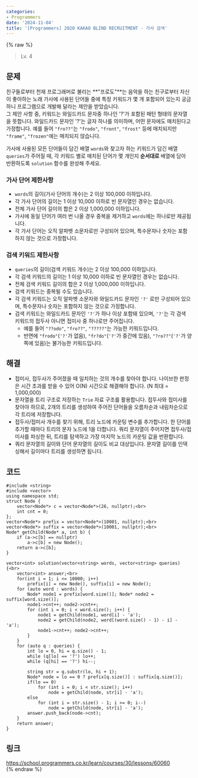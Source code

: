 ```yaml
---
categories:
- Programmers
date: '2024-11-04'
title: '[Programmers] 2020 KAKAO BLIND RECRUITMENT - 가사 검색'
---
```


{% raw %}
> Lv. 4<br>

## 문제
친구들로부터 천재 프로그래머로 불리는  **"프로도"**는 음악을 하는 친구로부터 자신이 좋아하는 노래 가사에 사용된 단어들 중에 특정 키워드가 몇 개 포함되어 있는지 궁금하니 프로그램으로 개발해 달라는 제안을 받았습니다.  
그 제안 사항 중, 키워드는 와일드카드 문자중 하나인 '?'가 포함된 패턴 형태의 문자열을 뜻합니다. 와일드카드 문자인 '?'는 글자 하나를 의미하며, 어떤 문자에도 매치된다고 가정합니다. 예를 들어  `"fro??"`는  `"frodo"`,  `"front"`,  `"frost"`  등에 매치되지만  `"frame"`,  `"frozen"`에는 매치되지 않습니다.

가사에 사용된 모든 단어들이 담긴 배열  `words`와 찾고자 하는 키워드가 담긴 배열  `queries`가 주어질 때, 각 키워드 별로 매치된 단어가 몇 개인지  **순서대로**  배열에 담아 반환하도록  `solution`  함수를 완성해 주세요.

### 가사 단어 제한사항
-   `words`의 길이(가사 단어의 개수)는 2 이상 100,000 이하입니다.
-   각 가사 단어의 길이는 1 이상 10,000 이하로 빈 문자열인 경우는 없습니다.
-   전체 가사 단어 길이의 합은 2 이상 1,000,000 이하입니다.
-   가사에 동일 단어가 여러 번 나올 경우 중복을 제거하고  `words`에는 하나로만 제공됩니다.
-   각 가사 단어는 오직 알파벳 소문자로만 구성되어 있으며, 특수문자나 숫자는 포함하지 않는 것으로 가정합니다.

### 검색 키워드 제한사항
-   `queries`의 길이(검색 키워드 개수)는 2 이상 100,000 이하입니다.
-   각 검색 키워드의 길이는 1 이상 10,000 이하로 빈 문자열인 경우는 없습니다.
-   전체 검색 키워드 길이의 합은 2 이상 1,000,000 이하입니다.
-   검색 키워드는 중복될 수도 있습니다.
-   각 검색 키워드는 오직 알파벳 소문자와 와일드카드 문자인  `'?'`  로만 구성되어 있으며, 특수문자나 숫자는 포함하지 않는 것으로 가정합니다.
-   검색 키워드는 와일드카드 문자인  `'?'`가 하나 이상 포함돼 있으며,  `'?'`는 각 검색 키워드의 접두사 아니면 접미사 중 하나로만 주어집니다.
    -   예를 들어  `"??odo"`,  `"fro??"`,  `"?????"`는 가능한 키워드입니다.
    -   반면에  `"frodo"`(`'?'`가 없음),  `"fr?do"`(`'?'`가 중간에 있음),  `"?ro??"`(`'?'`가 양쪽에 있음)는 불가능한 키워드입니다.

## 해결
- 접미사, 접두사가 주어졌을 때 일치하는 것의 개수를 찾아야 합니다. 나이브한 판정은 시간 초과를 받을 수 있어 O(N) 시간으로 해결해야 합니다. (N 최대 = 1,000,000)
- 문자열을 트리 구조로 저장하는 `Trie` 자료 구조를 활용합니다. 접두사와 접미사를 찾아야 하므로, 2개의 트리를 생성하여 주어진 단어들을 오름차순과 내림차순으로 각 트리에 저장합니다.
- 접두사/접미사 개수를 찾기 위해, 트리 노드에 카운팅 변수를 추가합니다. 한 단어를 추가할 때마다 트리의 문자 노드에 1을 더합니다. 쿼리 문자열이 주어지면 접두사/접미사를 파싱한 뒤, 트리를 탐색하고 가장 마지막 노드의 카운팅 값을 반환합니다.
- 쿼리 문자열의 길이와 단어 문자열의 길이도 비교 대상입니다. 문자열 길이를 인덱싱해서 길이마다 트리를 생성하면 됩니다.

## 코드
```
#include <string>
#include <vector>
using namespace std;
struct Node {
    vector<Node*> c = vector<Node*>(26, nullptr);<br>
    int cnt = 0;
};
vector<Node*> prefix = vector<Node*>(10001, nullptr);<br>
vector<Node*> suffix = vector<Node*>(10001, nullptr);<br>
Node* getChild(Node* a, int b) {
    if (a->c[b] == nullptr)
        a->c[b] = new Node();
    return a->c[b];
}

vector<int> solution(vector<string> words, vector<string> queries) {<br>
    vector<int> answer;<br>
    for(int i = 1; i <= 10000; i++) 
        prefix[i] = new Node(), suffix[i] = new Node();
    for (auto word : words) {
        Node* node1 = prefix[word.size()]; Node* node2 = suffix[word.size()];
        node1->cnt++; node2->cnt++;
        for (int i = 0; i < word.size(); i++) {
            node1 = getChild(node1, word[i] - 'a');
            node2 = getChild(node2, word[(word.size() - 1) - i] - 'a');
            node1->cnt++; node2->cnt++;
        }
    }
    for (auto q : queries) {
        int lo = 0, hi = q.size() - 1;
        while (q[lo] == '?') lo++;
        while (q[hi] == '?') hi--;
        
        string str = q.substr(lo, hi + 1);
        Node* node = lo == 0 ? prefix[q.size()] : suffix[q.size()];
        if(lo == 0)
            for (int i = 0; i < str.size(); i++)
                node = getChild(node, str[i] - 'a');
        else
            for (int i = str.size() - 1; i >= 0; i--)
                node = getChild(node, str[i] - 'a');
        answer.push_back(node->cnt);
    }
    return answer;
}
```

## 링크
https://school.programmers.co.kr/learn/courses/30/lessons/60060<br>
{% endraw %}